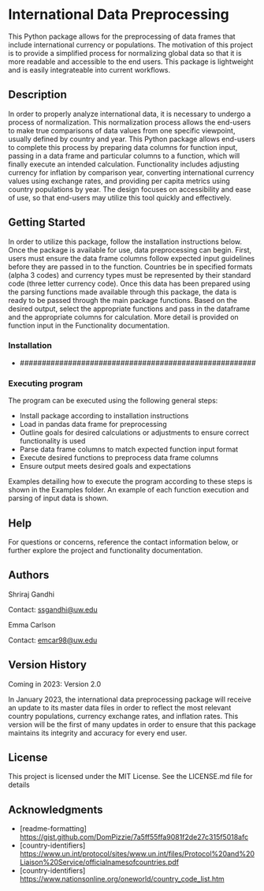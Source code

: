 # International Data Preprocessing

This Python package allows for the preprocessing of data frames that include international currency or populations. The motivation of this project is to provide a simplified process for normalizing global data so that it is more readable and accessible to the end users. This package is lightweight and is easily integrateable into current workflows. 

## Description

In order to properly analyze international data, it is necessary to undergo a process of normalization. This normalization process allows the end-users to make true comparisons of data values from one specific viewpoint, usually defined by country and year. This Python package allows end-users to complete this process by preparing data columns for function input, passing in a data frame and particular columns to a function, which will finally execute an intended calculation. Functionality includes adjusting currency for inflation by comparison year, converting international currency values using exchange rates, and providing per capita metrics using country populations by year. The design focuses on accessibility and ease of use, so that end-users may utilize this tool quickly and effectively. 

## Getting Started

In order to utilize this package, follow the installation instructions below. Once the package is available for use, data preprocessing can begin. First, users must ensure the data frame columns follow expected input guidelines before they are passed in to the function. Countries be in specified formats (alpha 3 codes) and currency types must be represented by their standard code (three letter currency code). Once this data has been prepared using the parsing functions made available through this package, the data is ready to be passed through the main package functions. Based on the desired output, select the appropriate functions and pass in the dataframe and the appropriate columns for calculation. More detail is provided on function input in the Functionality documentation.

### Installation

* ######################################################

### Executing program

The program can be executed using the following general steps: 

* Install package according to installation instructions 
* Load in pandas data frame for preprocessing 
* Outline goals for desired calculations or adjustments to ensure correct functionality is used 
* Parse data frame columns to match expected function input format 
* Execute desired functions to preprocess data frame columns 
* Ensure output meets desired goals and expectations 

Examples detailing how to execute the program according to these steps is shown in the Examples folder. An example of each function execution and parsing of input data is shown. 

## Help

For questions or concerns, reference the contact information below, or further explore the project and functionality documentation. 

## Authors

Shriraj Gandhi

Contact: ssgandhi@uw.edu

Emma Carlson 

Contact: emcar98@uw.edu

## Version History

Coming in 2023: Version 2.0

In January 2023, the international data preprocessing package will receive an update to its master data files in order to reflect the most relevant country populations, currency exchange rates, and inflation rates. This version will be the first of many updates in order to ensure that this package maintains its integrity and accuracy for every end user. 

## License

This project is licensed under the MIT License. See the LICENSE.md file for details

## Acknowledgments

* [readme-formatting] https://gist.github.com/DomPizzie/7a5ff55ffa9081f2de27c315f5018afc
* [country-identifiers] https://www.un.int/protocol/sites/www.un.int/files/Protocol%20and%20Liaison%20Service/officialnamesofcountries.pdf
* [country-identifiers] https://www.nationsonline.org/oneworld/country_code_list.htm
